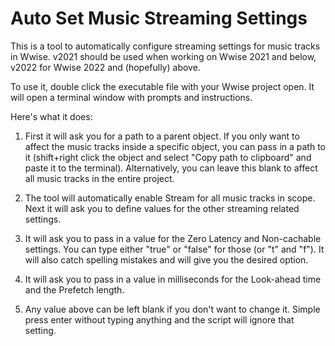 # Auto Set Music Streaming Settings

 This is a tool to automatically configure streaming settings for music tracks in Wwise. v2021 should be used when working on Wwise 2021 and below, v2022 for Wwise 2022 and (hopefully) above.
 
 To use it, double click the executable file with your Wwise project open. It will open a terminal window with prompts and instructions. 
 
 Here's what it does:
 
 1. First it will ask you for a path to a parent object. If you only want to affect the music tracks inside a specific object, you can pass in a path to it (shift+right click the object and select "Copy path to clipboard" and paste it to the terminal). Alternatively, you can leave this blank to affect all music tracks in the entire project.
 
 2. The tool will automatically enable Stream for all music tracks in scope. Next it will ask you to define values for the other streaming related settings.
 
 3. It will ask you to pass in a value for the Zero Latency and Non-cachable settings. You can type either "true" or "false" for those (or "t" and "f"). It will also catch spelling mistakes and will give you the desired option.
 
 4. It will ask you to pass in a value in milliseconds for the Look-ahead time and the Prefetch length.
 
 5. Any value above can be left blank if you don't want to change it. Simple press enter without typing anything and the script will ignore that setting.

